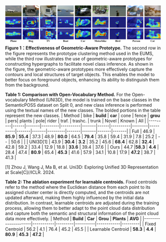 ![f1](f-vis.jpg)
**Figure 1：Effectiveness of Geometric-Aware Prototype.** The second row in the figure represents the prototype clustering method used in the EUMS, while the third row illustrates the use of geometric-aware prototypes for constructing hypergraphs to facilitate novel class inference. As shown in the figure, the geometric-aware prototypes more effectively capture the contours and local structures of target objects. This enables the model to better focus on foreground objects, enhancing its ability to distinguish them from the background.


**Table 1: Comparison with Open-Vocabulary Method.** For the Open-vocabulary Method (UNI3D), the model is trained on the base classes in the SemanticPOSS dataset on Split 0, and new class inference is performed using the textual names of the new classes. The bolded portions in the table represent the new classes.
| Method  | bike | **build** | **car** | cone | fence | **grou** | pers| plants | pole| rider | traf. | trashc. | trunk | Novel | Known | All   |
|---------|------|-------|---------|----------|-------|------|----------|--------|----------|-------|-------|---------|-------|-------|-------|-------|
| Full    | 46.9 | **85.9**  | **55.4** | 37.3 | 48.9  | **80.0** | 64.5 | **79.4**  | 35.8 | 59.4  | 31.9  | 7.8     | 25.2  | --    | 50.6  |       |
| UNI3D[1]  | 43.9 | **30.4**  | **3.2**  | 35.2 | 45.6  | **68.4** | 62.8 | **32.4**  | 42.8 | 59.2  | 33.4  | 12.9    | 18.8  | **33.6**  | 39.4  | 37.6  |
| Ours    | 44.7 |**58.3**  | **4.4**  | 28.4 | 47.4  | **80.9** | 65.4 | **45.3**  | 41.6 | 57.9  | 34.1  | 10.8    | 17.9  | **47.2**  | 38.7  | 41.3  |

[1] Zhou J, Wang J, Ma B, et al. Uni3D: Exploring Unified 3D Representation at Scale[C]//ICLR. 2024.

**Table 2: The ablation experiment for learnable centroids.** Fixed centroids refer to the method where the Euclidean distance from each point to its assigned cluster center is directly computed, and the centroids are not updated afterward, making them highly influenced by the initial data distribution. In contrast, learnable centroids are adjusted during the training process, allowing them to better adapt to the point cloud data distribution and capture both the semantic and structural information of the point cloud data more effectively.
| Method              | **Build** | **Car** | **Grou** | **Plants** | **AVG** |
|---------------------|-----------|---------|----------|------------|---------|
| Fixed Centroid      | 56.2      | 4.1     | 76.4     | 45.2       | 45.5    |
| Learnable Centroid  | **58.3**  | **4.4** | **80.9** | **45.3**   | **47.2** |

